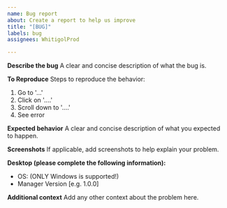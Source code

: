 ```yaml
---
name: Bug report
about: Create a report to help us improve
title: "[BUG]"
labels: bug
assignees: WhitigolProd

---
```


**Describe the bug**
A clear and concise description of what the bug is.

**To Reproduce**
Steps to reproduce the behavior:
1. Go to '...'
2. Click on '....'
3. Scroll down to '....'
4. See error

**Expected behavior**
A clear and concise description of what you expected to happen.

**Screenshots**
If applicable, add screenshots to help explain your problem.

**Desktop (please complete the following information):**
 - OS: (ONLY Windows is supported!)
 - Manager Version [e.g. 1.0.0]

**Additional context**
Add any other context about the problem here.
